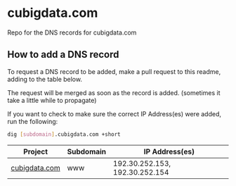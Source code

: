 # cubigdata.com

Repo for the DNS records for cubigdata.com

## How to add a DNS record

To request a DNS record to be added, make a pull request to this readme, adding to the table below.

The request will be merged as soon as the record is added. (sometimes it take a little while to propagate)

If you want to check to make sure the correct IP Address(es) were added, run the following:

```bash
dig [subdomain].cubigdata.com +short
```


| Project                                                          | Subdomain | IP Address(es)                 |
| ---------------------------------------------------------------- |-----------| ------------------------------ |
| [cubigdata.com](https://github.com/CUBigDataClass/cubigdata.com) | www       | 192.30.252.153, 192.30.252.154 |